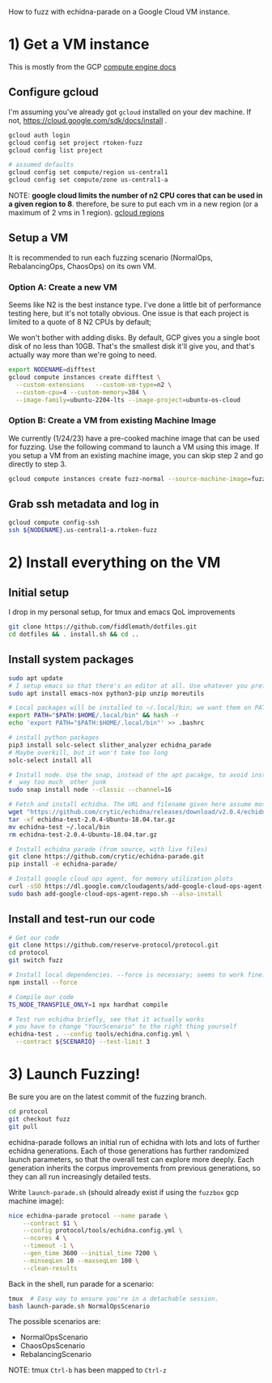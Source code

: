 How to fuzz with echidna-parade on a Google Cloud VM instance.

# 1) Get a VM instance

This is mostly from the GCP [compute engine docs](https://cloud.google.com/compute/docs/instances/create-start-instance)

## Configure gcloud

I'm assuming you've already got `gcloud` installed on your dev machine. If not, https://cloud.google.com/sdk/docs/install .

```bash
gcloud auth login
gcloud config set project rtoken-fuzz
gcloud config list project

# assumed defaults
gcloud config set compute/region us-central1
gcloud config set compute/zone us-central1-a
```
NOTE: **google cloud limits the number of n2 CPU cores that can be used in a given region to 8**. therefore, be sure to put each vm in a new region (or a maximum of 2 vms in 1 region). [gcloud regions](https://cloud.google.com/compute/docs/regions-zones)

## Setup a VM
It is recommended to run each fuzzing scenario (NormalOps, RebalancingOps, ChaosOps) on its own VM.
### Option A: Create a new VM

Seems like N2 is the best instance type. I've done a little bit of performance testing here, but it's not totally obvious. One issue is that each project is limited to a quote of 8 N2 CPUs by default;

We won't bother with adding disks. By default, GCP gives you a single boot disk of no less than 10GB. That's the smallest disk it'll give you, and that's actually way more than we're going to need.

```bash
export NODENAME=difftest
gcloud compute instances create difftest \
  --custom-extensions   --custom-vm-type=n2 \
  --custom-cpu=4 --custom-memory=384 \
  --image-family=ubuntu-2204-lts --image-project=ubuntu-os-cloud
```

### Option B: Create a VM from existing Machine Image
We currently (1/24/23) have a pre-cooked machine image that can be used for fuzzing.  Use the following command to launch a VM using this image.  If you setup a VM from an existing machine image, you can skip step 2 and go directly to step 3.
```bash
gcloud compute instances create fuzz-normal --source-machine-image=fuzzbox --zone=us-west1-a
```

## Grab ssh metadata and log in

```bash
gcloud compute config-ssh
ssh ${NODENAME}.us-central1-a.rtoken-fuzz
```


# 2) Install everything on the VM

## Initial setup

I drop in my personal setup, for tmux and emacs QoL improvements

```bash
git clone https://github.com/fiddlemath/dotfiles.git
cd dotfiles && . install.sh && cd ..
```

## Install system packages

```bash
sudo apt update
# I setup emacs so that there's an editor at all. Use whatever you prefer!
sudo apt install emacs-nox python3-pip unzip moreutils

# Local packages will be installed to ~/.local/bin; we want them on PATH.
export PATH="$PATH:$HOME/.local/bin" && hash -r
echo 'export PATH="$PATH:$HOME/.local/bin"' >> .bashrc

# install python packages
pip3 install solc-select slither_analyzer echidna_parade
# Maybe overkill, but it won't take too long
solc-select install all

# Install node. Use the snap, instead of the apt pacakge, to avoid installing
# _way too much_ other junk
sudo snap install node --classic --channel=16

# Fetch and install echidna. The URL and filename given here assume most recent release is v2.0.4; see https://github.com/crytic/echidna/releases/latest
wget "https://github.com/crytic/echidna/releases/download/v2.0.4/echidna-test-2.0.4-Ubuntu-18.04.tar.gz"
tar -xf echidna-test-2.0.4-Ubuntu-18.04.tar.gz
mv echidna-test ~/.local/bin
rm echidna-test-2.0.4-Ubuntu-18.04.tar.gz

# Install echidna parade (from source, with live files)
git clone https://github.com/crytic/echidna-parade.git
pip install -e echidna-parade/

# Install google cloud ops agent, for memory utilization plots
curl -sSO https://dl.google.com/cloudagents/add-google-cloud-ops-agent-repo.sh
sudo bash add-google-cloud-ops-agent-repo.sh --also-install
```

## Install and test-run our code

```bash
# Get our code
git clone https://github.com/reserve-protocol/protocol.git
cd protocol
git switch fuzz

# Install local dependencies. --force is necessary; seems to work fine.
npm install --force

# Compile our code
TS_NODE_TRANSPILE_ONLY=1 npx hardhat compile

# Test run echidna briefly, see that it actually works
# you have to change "YourScenario" to the right thing yourself
echidna-test . --config tools/echidna.config.yml \
  --contract ${SCENARIO} --test-limit 3
```

<!-- HERE -->

# 3) Launch Fuzzing!

Be sure you are on the latest commit of the fuzzing branch.
```bash
cd protocol
git checkout fuzz
git pull
```

echidna-parade follows an initial run of echidna with lots and lots of further echidna generations. Each of those generations has further randomized launch parameters, so that the overall test can explore more deeply. Each generation inherits the corpus improvements from previous generations, so they can all run increasingly detailed tests.

Write `launch-parade.sh` (should already exist if using the `fuzzbox` gcp machine image):

```bash
nice echidna-parade protocol --name parade \
    --contract $1 \
    --config protocol/tools/echidna.config.yml \
    --ncores 4 \
    --timeout -1 \
    --gen_time 3600 --initial_time 7200 \
    --minseqLen 10 --maxseqLen 100 \
    --clean-results
```

Back in the shell, run parade for a scenario:

```bash
tmux  # Easy way to ensure you're in a detachable session.
bash launch-parade.sh NormalOpsScenario
```
The possible scenarios are:
- NormalOpsScenario
- ChaosOpsScenario
- RebalancingScenario


NOTE: tmux `Ctrl-b` has been mapped to `Ctrl-z`
